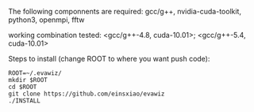 The following componnents are required:
gcc/g++, nvidia-cuda-toolkit, python3, openmpi, fftw

working combination tested:
<gcc/g++-4.8, cuda-10.01>; <gcc/g++-5.4, cuda-10.01>

Steps to install (change ROOT to where you want push code):
```
ROOT=~/.evawiz/
mkdir $ROOT
cd $ROOT
git clone https://github.com/einsxiao/evawiz
./INSTALL
```